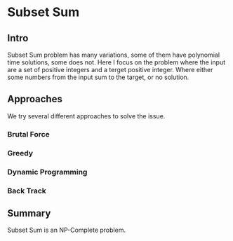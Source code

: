 # Subset Sum

## Intro
Subset Sum problem has many variations, some of them have polynomial time solutions, some does not. Here I focus on the problem where the input are a set of positive integers and a terget positive integer. Where either some numbers from the input sum to the target, or no solution.

## Approaches
We try several different approaches to solve the issue.
### Brutal Force
### Greedy
### Dynamic Programming
### Back Track

## Summary

Subset Sum is an NP-Complete problem. 